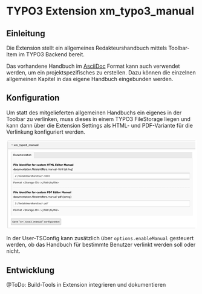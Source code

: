 # TYPO3 Extension xm_typo3_manual

## Einleitung

Die Extension stellt ein allgemeines Redakteurshandbuch mittels Toolbar-Item im TYPO3 Backend bereit.

Das vorhandene Handbuch im [AsciiDoc](https://asciidoc.org/) Format kann auch verwendet werden, um ein projektspezifisches zu erstellen. Dazu können die einzelnen allgemeinen Kapitel in das eigene Handbuch eingebunden werden.

## Konfiguration

Um statt des mitgelieferten allgemeinen Handbuchs ein eigenes in der Toolbar zu verlinken, muss dieses in einem TYPO3 FileStorage liegen und kann dann über die Extension Settings als HTML- und PDF-Variante für die Verlinkung konfiguriert werden.

![Extension settings](Documentation/img/ext_settings.png "Beispiel: Eigenes Handbuch verlinken")

In der User-TSConfig kann zusätzlich über `options.enableManual` gesteuert werden, ob das Handbuch für bestimmte Benutzer verlinkt werden soll oder nicht.

## Entwicklung

@ToDo: Build-Tools in Extension integrieren und dokumentieren
